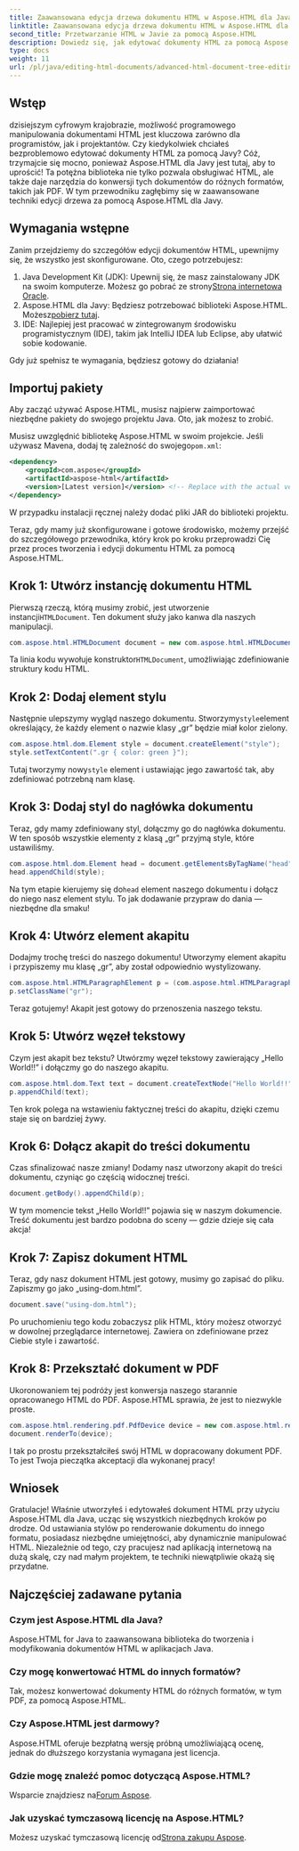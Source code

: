 ```yaml
---
title: Zaawansowana edycja drzewa dokumentu HTML w Aspose.HTML dla Java
linktitle: Zaawansowana edycja drzewa dokumentu HTML w Aspose.HTML dla Java
second_title: Przetwarzanie HTML w Javie za pomocą Aspose.HTML
description: Dowiedz się, jak edytować dokumenty HTML za pomocą Aspose.HTML for Java dzięki temu przewodnikowi krok po kroku, obejmującemu tworzenie stylów, akapitów i konwersję do formatu PDF.
type: docs
weight: 11
url: /pl/java/editing-html-documents/advanced-html-document-tree-editing/
---
```

## Wstęp

dzisiejszym cyfrowym krajobrazie, możliwość programowego manipulowania dokumentami HTML jest kluczowa zarówno dla programistów, jak i projektantów. Czy kiedykolwiek chciałeś bezproblemowo edytować dokumenty HTML za pomocą Javy? Cóż, trzymajcie się mocno, ponieważ Aspose.HTML dla Javy jest tutaj, aby to uprościć! Ta potężna biblioteka nie tylko pozwala obsługiwać HTML, ale także daje narzędzia do konwersji tych dokumentów do różnych formatów, takich jak PDF. W tym przewodniku zagłębimy się w zaawansowane techniki edycji drzewa za pomocą Aspose.HTML dla Javy.

## Wymagania wstępne

Zanim przejdziemy do szczegółów edycji dokumentów HTML, upewnijmy się, że wszystko jest skonfigurowane. Oto, czego potrzebujesz:
1.  Java Development Kit (JDK): Upewnij się, że masz zainstalowany JDK na swoim komputerze. Możesz go pobrać ze strony[Strona internetowa Oracle](https://www.oracle.com/java/technologies/javase-jdk11-downloads.html).
2.  Aspose.HTML dla Javy: Będziesz potrzebować biblioteki Aspose.HTML. Możesz[pobierz tutaj](https://releases.aspose.com/html/java/).
3. IDE: Najlepiej jest pracować w zintegrowanym środowisku programistycznym (IDE), takim jak IntelliJ IDEA lub Eclipse, aby ułatwić sobie kodowanie.

Gdy już spełnisz te wymagania, będziesz gotowy do działania!

## Importuj pakiety
Aby zacząć używać Aspose.HTML, musisz najpierw zaimportować niezbędne pakiety do swojego projektu Java. Oto, jak możesz to zrobić.

 Musisz uwzględnić bibliotekę Aspose.HTML w swoim projekcie. Jeśli używasz Mavena, dodaj tę zależność do swojego`pom.xml`:

```xml
<dependency>
    <groupId>com.aspose</groupId>
    <artifactId>aspose-html</artifactId>
    <version>[Latest version]</version> <!-- Replace with the actual version -->
</dependency>
```

W przypadku instalacji ręcznej należy dodać pliki JAR do biblioteki projektu.

Teraz, gdy mamy już skonfigurowane i gotowe środowisko, możemy przejść do szczegółowego przewodnika, który krok po kroku przeprowadzi Cię przez proces tworzenia i edycji dokumentu HTML za pomocą Aspose.HTML.

## Krok 1: Utwórz instancję dokumentu HTML

 Pierwszą rzeczą, którą musimy zrobić, jest utworzenie instancji`HTMLDocument`. Ten dokument służy jako kanwa dla naszych manipulacji.

```java
com.aspose.html.HTMLDocument document = new com.aspose.html.HTMLDocument();
```

 Ta linia kodu wywołuje konstruktor`HTMLDocument`, umożliwiając zdefiniowanie struktury kodu HTML.

## Krok 2: Dodaj element stylu

 Następnie ulepszymy wygląd naszego dokumentu. Stworzymy`style`element określający, że każdy element o nazwie klasy „gr” będzie miał kolor zielony.

```java
com.aspose.html.dom.Element style = document.createElement("style");
style.setTextContent(".gr { color: green }");
```

 Tutaj tworzymy nowy`style` element i ustawiając jego zawartość tak, aby zdefiniować potrzebną nam klasę.

## Krok 3: Dodaj styl do nagłówka dokumentu

Teraz, gdy mamy zdefiniowany styl, dołączmy go do nagłówka dokumentu. W ten sposób wszystkie elementy z klasą „gr” przyjmą style, które ustawiliśmy.

```java
com.aspose.html.dom.Element head = document.getElementsByTagName("head").get_Item(0);
head.appendChild(style);
```

 Na tym etapie kierujemy się do`head` element naszego dokumentu i dołącz do niego nasz element stylu. To jak dodawanie przypraw do dania — niezbędne dla smaku!

## Krok 4: Utwórz element akapitu

Dodajmy trochę treści do naszego dokumentu! Utworzymy element akapitu i przypiszemy mu klasę „gr”, aby został odpowiednio wystylizowany.

```java
com.aspose.html.HTMLParagraphElement p = (com.aspose.html.HTMLParagraphElement) document.createElement("p");
p.setClassName("gr");
```

Teraz gotujemy! Akapit jest gotowy do przenoszenia naszego tekstu.

## Krok 5: Utwórz węzeł tekstowy

Czym jest akapit bez tekstu? Utwórzmy węzeł tekstowy zawierający „Hello World!!” i dołączmy go do naszego akapitu.

```java
com.aspose.html.dom.Text text = document.createTextNode("Hello World!!");
p.appendChild(text);
```

Ten krok polega na wstawieniu faktycznej treści do akapitu, dzięki czemu staje się on bardziej żywy.

## Krok 6: Dołącz akapit do treści dokumentu

Czas sfinalizować nasze zmiany! Dodamy nasz utworzony akapit do treści dokumentu, czyniąc go częścią widocznej treści.

```java
document.getBody().appendChild(p);
```

W tym momencie tekst „Hello World!!” pojawia się w naszym dokumencie. Treść dokumentu jest bardzo podobna do sceny — gdzie dzieje się cała akcja!

## Krok 7: Zapisz dokument HTML

Teraz, gdy nasz dokument HTML jest gotowy, musimy go zapisać do pliku. Zapiszmy go jako „using-dom.html”.

```java
document.save("using-dom.html");
```

Po uruchomieniu tego kodu zobaczysz plik HTML, który możesz otworzyć w dowolnej przeglądarce internetowej. Zawiera on zdefiniowane przez Ciebie style i zawartość.

## Krok 8: Przekształć dokument w PDF

Ukoronowaniem tej podróży jest konwersja naszego starannie opracowanego HTML do PDF. Aspose.HTML sprawia, że jest to niezwykle proste.

```java
com.aspose.html.rendering.pdf.PdfDevice device = new com.aspose.html.rendering.pdf.PdfDevice("using-dom.pdf");
document.renderTo(device);
```

I tak po prostu przekształciłeś swój HTML w dopracowany dokument PDF. To jest Twoja pieczątka akceptacji dla wykonanej pracy!

## Wniosek
Gratulacje! Właśnie utworzyłeś i edytowałeś dokument HTML przy użyciu Aspose.HTML dla Java, ucząc się wszystkich niezbędnych kroków po drodze. Od ustawiania stylów po renderowanie dokumentu do innego formatu, posiadasz niezbędne umiejętności, aby dynamicznie manipulować HTML. Niezależnie od tego, czy pracujesz nad aplikacją internetową na dużą skalę, czy nad małym projektem, te techniki niewątpliwie okażą się przydatne.


## Najczęściej zadawane pytania

### Czym jest Aspose.HTML dla Java?
Aspose.HTML for Java to zaawansowana biblioteka do tworzenia i modyfikowania dokumentów HTML w aplikacjach Java.
### Czy mogę konwertować HTML do innych formatów?
Tak, możesz konwertować dokumenty HTML do różnych formatów, w tym PDF, za pomocą Aspose.HTML.
### Czy Aspose.HTML jest darmowy?
Aspose.HTML oferuje bezpłatną wersję próbną umożliwiającą ocenę, jednak do dłuższego korzystania wymagana jest licencja.
### Gdzie mogę znaleźć pomoc dotyczącą Aspose.HTML?
 Wsparcie znajdziesz na[Forum Aspose](https://forum.aspose.com/c/html/29).
### Jak uzyskać tymczasową licencję na Aspose.HTML?
 Możesz uzyskać tymczasową licencję od[Strona zakupu Aspose](https://purchase.aspose.com/temporary-license/).